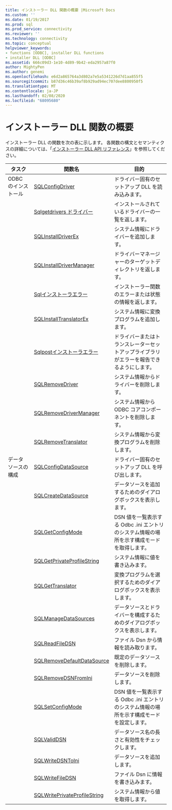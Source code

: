 ```yaml
---
title: インストーラー DLL 関数の概要 |Microsoft Docs
ms.custom: ''
ms.date: 01/19/2017
ms.prod: sql
ms.prod_service: connectivity
ms.reviewer: ''
ms.technology: connectivity
ms.topic: conceptual
helpviewer_keywords:
- functions [ODBC], installer DLL functions
- installer DLL [ODBC]
ms.assetid: 666c09d3-1e10-4d89-9b42-eda2957a87f0
author: MightyPen
ms.author: genemi
ms.openlocfilehash: e6d2a865764a3d802a7e5a5341226d7d1aa855f5
ms.sourcegitcommit: b87d36c46b39af8b929ad94ec707dee8800950f5
ms.translationtype: MT
ms.contentlocale: ja-JP
ms.lasthandoff: 02/08/2020
ms.locfileid: "68095680"
---
```

# <a name="installer-dll-function-summary"></a>インストーラー DLL 関数の概要
インストーラー DLL の関数を次の表に示します。 各関数の構文とセマンティクスの詳細については、「[インストーラー DLL API リファレンス](../../../odbc/reference/syntax/installer-dll-api-reference-function.md)」を参照してください。  
  
|タスク|関数名|目的|  
|----------|-------------------|-------------|  
|ODBC のインストール|[SQLConfigDriver](../../../odbc/reference/syntax/sqlconfigdriver-function.md)|ドライバー固有のセットアップ DLL を読み込みます。|  
||[Sqlgetdrivers ドライバー](../../../odbc/reference/syntax/sqlgetinstalleddrivers-function.md)|インストールされているドライバーの一覧を返します。|  
||[SQLInstallDriverEx](../../../odbc/reference/syntax/sqlinstalldriverex-function.md)|システム情報にドライバーを追加します。|  
||[SQLInstallDriverManager](../../../odbc/reference/syntax/sqlinstalldrivermanager-function.md)|ドライバーマネージャーのターゲットディレクトリを返します。|  
||[Sqlインストーラエラー](../../../odbc/reference/syntax/sqlinstallererror-function.md)|インストーラー関数のエラーまたは状態の情報を返します。|  
||[SQLInstallTranslatorEx](../../../odbc/reference/syntax/sqlinstalltranslatorex-function.md)|システム情報に変換プログラムを追加します。|  
||[Sqlpostインストーラエラー](../../../odbc/reference/syntax/sqlpostinstallererror-function.md)|ドライバーまたはトランスレーターセットアップライブラリがエラーを報告できるようにします。|  
||[SQLRemoveDriver](../../../odbc/reference/syntax/sqlremovedriver-function.md)|システム情報からドライバーを削除します。|  
||[SQLRemoveDriverManager](../../../odbc/reference/syntax/sqlremovedrivermanager-function.md)|システム情報から ODBC コアコンポーネントを削除します。|  
||[SQLRemoveTranslator](../../../odbc/reference/syntax/sqlremovetranslator-function.md)|システム情報から変換プログラムを削除します。|  
|データ ソースの構成|[SQLConfigDataSource](../../../odbc/reference/syntax/sqlconfigdatasource-function.md)|ドライバー固有のセットアップ DLL を呼び出します。|  
||[SQLCreateDataSource](../../../odbc/reference/syntax/sqlcreatedatasource-function.md)|データソースを追加するためのダイアログボックスを表示します。|  
||[SQLGetConfigMode](../../../odbc/reference/syntax/sqlgetconfigmode-function.md)|DSN 値を一覧表示する Odbc .ini エントリのシステム情報の場所を示す構成モードを取得します。|  
||[SQLGetPrivateProfileString](../../../odbc/reference/syntax/sqlgetprivateprofilestring-function.md)|システム情報に値を書き込みます。|  
||[SQLGetTranslator](../../../odbc/reference/syntax/sqlgettranslator-function.md)|変換プログラムを選択するためのダイアログボックスを表示します。|  
||[SQLManageDataSources](../../../odbc/reference/syntax/sqlmanagedatasources.md)|データソースとドライバーを構成するためのダイアログボックスを表示します。|  
||[SQLReadFileDSN](../../../odbc/reference/syntax/sqlreadfiledsn-function.md)|ファイル Dsn から情報を読み取ります。|  
||[SQLRemoveDefaultDataSource](../../../odbc/reference/syntax/sqlremovedefaultdatasource-function.md)|既定のデータソースを削除します。|  
||[SQLRemoveDSNFromIni](../../../odbc/reference/syntax/sqlremovedsnfromini-function.md)|データソースを削除します。|  
||[SQLSetConfigMode](../../../odbc/reference/syntax/sqlsetconfigmode-function.md)|DSN 値を一覧表示する Odbc .ini エントリのシステム情報の場所を示す構成モードを設定します。|  
||[SQLValidDSN](../../../odbc/reference/syntax/sqlvaliddsn-function.md)|データソース名の長さと有効性をチェックします。|  
||[SQLWriteDSNToIni](../../../odbc/reference/syntax/sqlwritedsntoini-function.md)|データソースを追加します。|  
||[SQLWriteFileDSN](../../../odbc/reference/syntax/sqlwritefiledsn-function.md)|ファイル Dsn に情報を書き込みます。|  
||[SQLWritePrivateProfileString](../../../odbc/reference/syntax/sqlwriteprivateprofilestring-function.md)|システム情報から値を取得します。|
